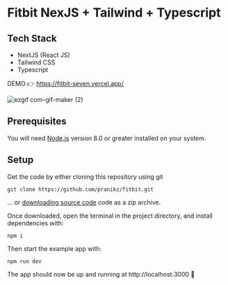 # Fitbit NexJS + Tailwind + Typescript
## Tech Stack
- NextJS (React JS)
- Tailwind CSS
- Typescript

DEMO 👉 https://fitbit-seven.vercel.app/

![ezgif com-gif-maker (2)](https://user-images.githubusercontent.com/44764138/196793450-4d1616d0-bbfe-42ed-8cd4-9ca2f09da4ef.gif)


## Prerequisites

You will need [Node.js](https://nodejs.org) version 8.0 or greater installed on your system.

## Setup

Get the code by either cloning this repository using git

```
git clone https://github.com/pranikz/fitbit.git
```

... or [downloading source code](https://github.com/pranikz/fitbit.zip) code as a zip archive.

Once downloaded, open the terminal in the project directory, and install dependencies with:

```
npm i
```

Then start the example app with:

```
npm run dev
```

The app should now be up and running at http://localhost:3000 🚀
